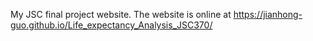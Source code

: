 My JSC final project website.
The website is online at https://jianhong-guo.github.io/Life_expectancy_Analysis_JSC370/
